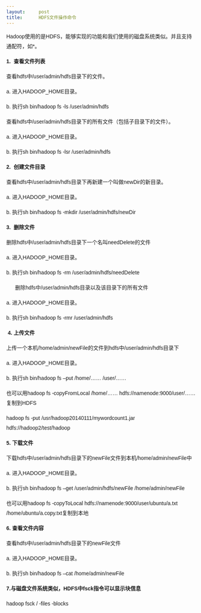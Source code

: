 ```yaml
---
layout:     post
title:      HDFS文件操作命令
---
```

<div id="article_content" class="article_content clearfix csdn-tracking-statistics" data-pid="blog" data-mod="popu_307" data-dsm="post">
								            <link rel="stylesheet" href="https://csdnimg.cn/release/phoenix/template/css/ck_htmledit_views-f76675cdea.css">
						<div class="htmledit_views" id="content_views">
                
<p style="font-family:Arial;font-size:14px;line-height:26px;">
Hadoop使用的是HDFS，能够实现的功能和我们使用的磁盘系统类似。并且支持通配符，如*。</p>
<p style="font-family:Arial;font-size:14px;line-height:26px;">
<strong>1.  查看文件列表</strong></p>
<p style="font-family:Arial;font-size:14px;line-height:26px;">
查看hdfs中/user/admin/hdfs目录下的文件。</p>
<p style="font-family:Arial;font-size:14px;line-height:26px;">
a. 进入HADOOP_HOME目录。</p>
<p style="font-family:Arial;font-size:14px;line-height:26px;">
b. 执行sh bin/hadoop fs -ls /user/admin/hdfs</p>
<p style="font-family:Arial;font-size:14px;line-height:26px;">
查看hdfs中/user/admin/hdfs目录下的所有文件（包括子目录下的文件）。</p>
<p style="font-family:Arial;font-size:14px;line-height:26px;">
a. 进入HADOOP_HOME目录。</p>
<p style="font-family:Arial;font-size:14px;line-height:26px;">
b. 执行sh bin/hadoop fs -lsr /user/admin/hdfs</p>
<p style="font-family:Arial;font-size:14px;line-height:26px;">
<strong>2.  创建文件目录</strong></p>
<p style="font-family:Arial;font-size:14px;line-height:26px;">
查看hdfs中/user/admin/hdfs目录下再新建一个叫做newDir的新目录。</p>
<p style="font-family:Arial;font-size:14px;line-height:26px;">
a. 进入HADOOP_HOME目录。</p>
<p style="font-family:Arial;font-size:14px;line-height:26px;">
b. 执行sh bin/hadoop fs -mkdir /user/admin/hdfs/newDir</p>
<p style="font-family:Arial;font-size:14px;line-height:26px;">
<strong>3.  删除文件</strong></p>
<p style="font-family:Arial;font-size:14px;line-height:26px;">
删除hdfs中/user/admin/hdfs目录下一个名叫needDelete的文件</p>
<p style="font-family:Arial;font-size:14px;line-height:26px;">
a. 进入HADOOP_HOME目录。</p>
<p style="font-family:Arial;font-size:14px;line-height:26px;">
b. 执行sh bin/hadoop fs -rm /user/admin/hdfs/needDelete</p>
<p style="font-family:Arial;font-size:14px;line-height:26px;">
      删除hdfs中/user/admin/hdfs目录以及该目录下的所有文件</p>
<p style="font-family:Arial;font-size:14px;line-height:26px;">
a. 进入HADOOP_HOME目录。</p>
<p style="font-family:Arial;font-size:14px;line-height:26px;">
b. 执行sh bin/hadoop fs -rmr /user/admin/hdfs</p>
<p style="font-family:Arial;font-size:14px;line-height:26px;">
<strong> 4. 上传文件</strong></p>
<p style="font-family:Arial;font-size:14px;line-height:26px;">
上传一个本机/home/admin/newFile的文件到hdfs中/user/admin/hdfs目录下</p>
<p style="font-family:Arial;font-size:14px;line-height:26px;">
a. 进入HADOOP_HOME目录。</p>
<p style="font-family:Arial;font-size:14px;line-height:26px;">
b. 执行sh bin/hadoop fs –put /home/…… /user/……</p>
<p style="font-family:Arial;font-size:14px;line-height:26px;">
也可以用hadoop fs -copyFromLocal /home/…… hdfs://namenode:9000/user/……复制到HDFS<br></p>
<p style="font-family:Arial;font-size:14px;line-height:26px;">
hadoop fs -put /usr/hadoop20140111/mywordcount1.jar hdfs://hadoop2/test/hadoop<br></p>
<p style="font-family:Arial;font-size:14px;line-height:26px;">
<strong>5. 下载文件</strong></p>
<p style="font-family:Arial;font-size:14px;line-height:26px;">
下载hdfs中/user/admin/hdfs目录下的newFile文件到本机/home/admin/newFile中</p>
<p style="font-family:Arial;font-size:14px;line-height:26px;">
a. 进入HADOOP_HOME目录。</p>
<p style="font-family:Arial;font-size:14px;line-height:26px;">
b. 执行sh bin/hadoop fs –get /user/admin/hdfs/newFile /home/admin/newFile</p>
<p style="font-family:Arial;font-size:14px;line-height:26px;">
也可以用hadoop fs -copyToLocal hdfs://namenode:9000/user/ubuntu/a.txt /home/ubuntu/a.copy.txt复制到本地<br></p>
<p style="font-family:Arial;font-size:14px;line-height:26px;">
<strong>6. 查看文件内容</strong></p>
<p style="font-family:Arial;font-size:14px;line-height:26px;">
查看hdfs中/user/admin/hdfs目录下的newFile文件</p>
<p style="font-family:Arial;font-size:14px;line-height:26px;">
a. 进入HADOOP_HOME目录。</p>
<p style="font-family:Arial;font-size:14px;line-height:26px;">
b. 执行sh bin/hadoop fs –cat /home/admin/newFile</p>
<p style="font-family:Arial;font-size:14px;line-height:26px;">
<strong>7.与磁盘文件系统类似，HDFS中fsck指令可以显示块信息</strong></p>
<p style="font-family:Arial;font-size:14px;line-height:26px;">
hadoop fsck / -files -blocks</p>
            </div>
                </div>